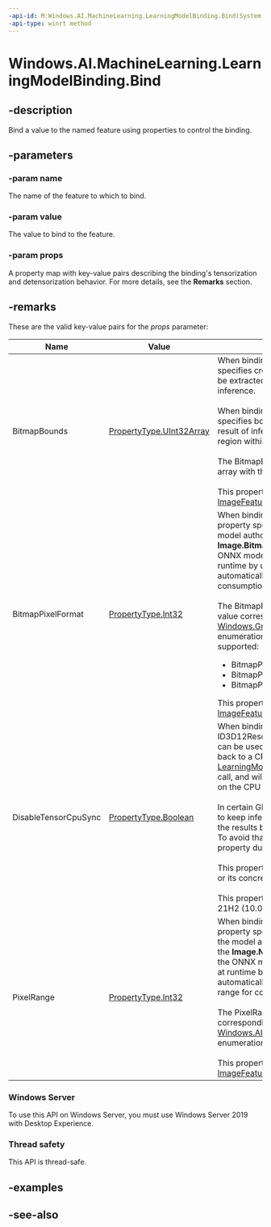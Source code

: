 ```yaml
---
-api-id: M:Windows.AI.MachineLearning.LearningModelBinding.Bind(System.String,System.Object,Windows.Foundation.Collections.IPropertySet)
-api-type: winrt method
---
```


<!-- Method syntax.
public void LearningModelBinding.Bind(String name, Object value, IPropertySet props)
-->

# Windows.AI.MachineLearning.LearningModelBinding.Bind

## -description
Bind a value to the named feature using properties to control the binding.

## -parameters
### -param name
The name of the feature to which to bind.

### -param value
The value to bind to the feature.

### -param props
A property map with key-value pairs describing the binding's tensorization and detensorization behavior. For more details, see the **Remarks** section.

## -remarks

These are the valid key-value pairs for the *props* parameter:

Name                  | Value | Description
----------------------|-------|------------------
BitmapBounds          | [PropertyType.UInt32Array](/uwp/api/windows.foundation.propertyvalue.createuint32array) | When binding an input, the BitmapBounds property specifies cropping boundaries. The cropped image will be extracted and used as the input for performing inference.<br><br>When binding an output, the BitmapBounds property specifies boundaries for a target output region. The result of inference will be written to the target output region within the bound image.<br><br>The BitmapBounds property is specified as a UInt32 array with the values `[left, top, width, height]`. <br><br>This property takes effect only when binding an [ImageFeatureValue](/uwp/api/windows.ai.machinelearning.imagefeaturevalue).|
BitmapPixelFormat     | [PropertyType.Int32](/uwp/api/windows.foundation.propertyvalue.createint32) | When binding an input or output, the BitmapPixelFormat property specifies the pixel format intended by the model author for a particular feature value. When the **Image.BitmapPixelFormat** metadata is missing from the ONNX model's [Image metadata](https://github.com/onnx/onnx/blob/main/docs/MetadataProps.md), it can be specified at runtime by using this property. Bound images will be automatically converted to the specified pixel format for consumption by the model. <br><br>The BitmapPixelFormat must be specified as an Int32 value corresponding to values in the [Windows.Graphics.Imaging.BitmapPixelFormat](/uwp/api/windows.graphics.imaging.bitmappixelformat) enumeration. Currently the following values are supported:<ul><li>BitmapPixelFormat.Rgba8</li><li>BitmapPixelFormat.Bgra8</li><li>BitmapPixelFormat.Gray8</li></ul>This property takes effect only when binding an [ImageFeatureValue](/uwp/api/windows.ai.machinelearning.imagefeaturevalue).|
DisableTensorCpuSync  | [PropertyType.Boolean](/uwp/api/windows.foundation.propertyvalue.createboolean) | When binding an output tensor backed by an ID3D12Resource, the DisableTensorCpuSync property can be used to prevent copying the GPU/NPU output back to a CPU tensor. By default, the [LearningModelSession.Evaluate](/uwp/api/windows.ai.machinelearning.learningmodelsession_evaluate) API call is a blocking call, and will ensure that inference results are available on the CPU post-completion. <br><br> In certain GPU/NPU evaluation scenarios, it's desirable to keep inference results on the GPU/NPU; and copying the results back to the CPU is unnecessary and slower. To avoid that copy, enable the DisableTensorCpuSync property during binding.<br><br>This property takes effect only when binding an [ITensor](/uwp/api/windows.ai.machinelearning.itensor) or its concrete types (that is, [TensorFloat](/uwp/api/windows.ai.machinelearning.tensorfloat)).<br><br>This property was introduced in Windows 11, version 21H2 (10.0; Build 22000).|
PixelRange            | [PropertyType.Int32](/uwp/api/windows.foundation.propertyvalue.createint32) | When binding an input or output, the PixelRange property specifies the normalization range intended by the model author for a particular feature value. When the **Image.NominalPixelRange** metadata is missing from the ONNX model's [Image metadata](https://github.com/onnx/onnx/blob/main/docs/MetadataProps.md), it can be specified at runtime by using this property. Bound images will be automatically converted to the specified normalized range for consumption by the model. <br><br>The PixelRange must be specified as an Int32 value corresponding to values in the [Windows.AI.MachineLearning.LearningModelPixelRange](/uwp/api/windows.ai.machinelearning.learningmodelpixelrange) enumeration.<br><br>This property takes effect only when binding an [ImageFeatureValue](/uwp/api/windows.ai.machinelearning.imagefeaturevalue).

### Windows Server
To use this API on Windows Server, you must use Windows Server 2019 with Desktop Experience.

### Thread safety
This API is thread-safe.

## -examples

## -see-also
